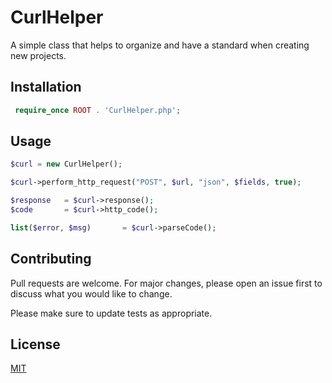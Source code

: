 # CurlHelper

A simple class that helps to organize and have a standard when creating new projects.

## Installation


```php
 require_once ROOT . 'CurlHelper.php';
```

## Usage

```php
$curl = new CurlHelper();

$curl->perform_http_request("POST", $url, "json", $fields, true);

$response   = $curl->response();
$code       = $curl->http_code();

list($error, $msg)       = $curl->parseCode();
```

## Contributing
Pull requests are welcome. For major changes, please open an issue first to discuss what you would like to change.

Please make sure to update tests as appropriate.

## License
[MIT](https://github.com/AdrianVillamayor/CurlHelper/blob/master/LICENSE)
